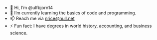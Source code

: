 - 👋 Hi, I’m @ulfbjorn14
- 🌱 I’m currently learning the basics of code and programming.
- 📫 Reach me via nrice@null.net  
- ⚡ Fun fact: I have degrees in world history, accounting, and business science.

<!---
ulfbjorn14/ulfbjorn14 is a ✨ special ✨ repository because its `README.md` (this file) appears on your GitHub profile.
You can click the Preview link to take a look at your changes.
--->
